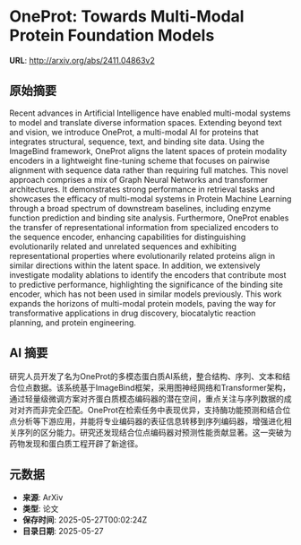 # OneProt: Towards Multi-Modal Protein Foundation Models

**URL**: http://arxiv.org/abs/2411.04863v2

## 原始摘要

Recent advances in Artificial Intelligence have enabled multi-modal systems
to model and translate diverse information spaces. Extending beyond text and
vision, we introduce OneProt, a multi-modal AI for proteins that integrates
structural, sequence, text, and binding site data. Using the ImageBind
framework, OneProt aligns the latent spaces of protein modality encoders in a
lightweight fine-tuning scheme that focuses on pairwise alignment with sequence
data rather than requiring full matches. This novel approach comprises a mix of
Graph Neural Networks and transformer architectures. It demonstrates strong
performance in retrieval tasks and showcases the efficacy of multi-modal
systems in Protein Machine Learning through a broad spectrum of downstream
baselines, including enzyme function prediction and binding site analysis.
Furthermore, OneProt enables the transfer of representational information from
specialized encoders to the sequence encoder, enhancing capabilities for
distinguishing evolutionarily related and unrelated sequences and exhibiting
representational properties where evolutionarily related proteins align in
similar directions within the latent space. In addition, we extensively
investigate modality ablations to identify the encoders that contribute most to
predictive performance, highlighting the significance of the binding site
encoder, which has not been used in similar models previously. This work
expands the horizons of multi-modal protein models, paving the way for
transformative applications in drug discovery, biocatalytic reaction planning,
and protein engineering.


## AI 摘要

研究人员开发了名为OneProt的多模态蛋白质AI系统，整合结构、序列、文本和结合位点数据。该系统基于ImageBind框架，采用图神经网络和Transformer架构，通过轻量级微调方案对齐蛋白质模态编码器的潜在空间，重点关注与序列数据的成对对齐而非完全匹配。OneProt在检索任务中表现优异，支持酶功能预测和结合位点分析等下游应用，并能将专业编码器的表征信息转移到序列编码器，增强进化相关序列的区分能力。研究还发现结合位点编码器对预测性能贡献显著。这一突破为药物发现和蛋白质工程开辟了新途径。

## 元数据

- **来源**: ArXiv
- **类型**: 论文
- **保存时间**: 2025-05-27T00:02:24Z
- **目录日期**: 2025-05-27
